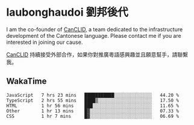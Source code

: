 # laubonghaudoi 劉邦後代

I am the co-founder of [CanCLID](https://github.com/CanCLID), a team dedicated to the infrastructure development of the Cantonese language. Please contact me if you are interested in joining our cause.

[CanCLID](https://github.com/CanCLID) 持續接受外部合作，如果你對推廣粵語感興趣並且願意幫手，請聯繫我。


## WakaTime

<!--START_SECTION:waka-->
```text
JavaScript   7 hrs 23 mins   ███████████░░░░░░░░░░░░░░   44.20 % 
TypeScript   2 hrs 55 mins   ████▒░░░░░░░░░░░░░░░░░░░░   17.50 % 
HTML         1 hr 56 mins    ███░░░░░░░░░░░░░░░░░░░░░░   11.65 % 
Other        1 hr 13 mins    █▓░░░░░░░░░░░░░░░░░░░░░░░   07.33 % 
CSS          1 hr 7 mins     █▓░░░░░░░░░░░░░░░░░░░░░░░   06.69 % 
```
<!--END_SECTION:waka-->
